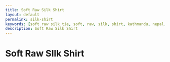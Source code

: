 ```yaml
---
title: Soft Raw Silk Shirt
layout: default
permalink: silk-shirt
keywords: [soft raw silk tie, soft, raw, silk, shirt, kathmandu, nepal, nepalese, handloom, thamel]
description: Soft Raw Silk Shirt
---
```


# Soft Raw SIlk Shirt